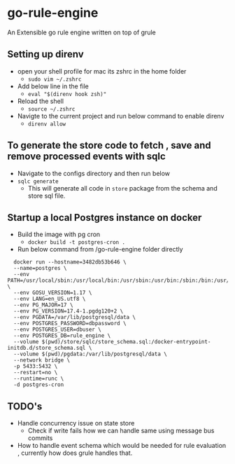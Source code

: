 # go-rule-engine
An Extensible go rule engine written on top of grule


## Setting up direnv
- open your shell profile for mac its zshrc in the home folder
  - `sudo vim ~/.zshrc`
- Add below line in the file
  - `eval "$(direnv hook zsh)"`
- Reload the shell
  - `source ~/.zshrc`
- Navigte to the current project and run below command to enable direnv
  - `direnv allow`

## To generate the store code to fetch , save and remove processed events with sqlc
- Navigate to the configs directory and then run below
- `sqlc generate`
  - This will generate all code in `store` package from the schema and store sql file.

## Startup a local Postgres instance on docker
- Build the image with pg cron
  - `docker build -t postgres-cron .`
- Run below command from /go-rule-engine folder directly
```
  docker run --hostname=3482db53b646 \
  --name=postgres \
  --env PATH=/usr/local/sbin:/usr/local/bin:/usr/sbin:/usr/bin:/sbin:/bin:/usr/lib/postgresql/17/bin \
  --env GOSU_VERSION=1.17 \
  --env LANG=en_US.utf8 \
  --env PG_MAJOR=17 \
  --env PG_VERSION=17.4-1.pgdg120+2 \
  --env PGDATA=/var/lib/postgresql/data \
  --env POSTGRES_PASSWORD=dbpassword \
  --env POSTGRES_USER=dbuser \
  --env POSTGRES_DB=rule_engine \
  --volume $(pwd)/store/sqlc/store_schema.sql:/docker-entrypoint-initdb.d/store_schema.sql \
  --volume $(pwd)/pgdata:/var/lib/postgresql/data \
  --network bridge \
  -p 5433:5432 \
  --restart=no \
  --runtime=runc \
  -d postgres-cron
```

## TODO's
- Handle concurrency issue on state store 
  - Check if write fails how we can handle same using message bus commits
- How to handle event schema which would be needed for rule evaluation , 
     currently how does grule handles that.
